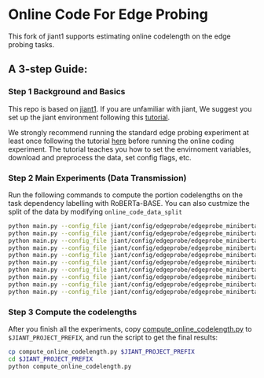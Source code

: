 # Online Code For Edge Probing

This fork of jiant1 supports estimating online codelength on the edge probing tasks.

## A 3-step Guide:

### Step 1 Background and Basics
This repo is based on [jiant1](https://github.com/nyu-mll/jiant-v1-legacy). If you are unfamiliar with jiant, We suggest you set up the jiant environment following this [tutorial](https://github.com/nyu-mll/jiant-v1-legacy/blob/master/tutorials/setup_tutorial.md). 

We strongly recommend running the standard edge probing experiment at least once following the tutorial [here](https://github.com/nyu-mll/pretraining-learning-curves) before running the online coding experiment. The tutorial teaches you how to set the envirnoment variables, download and preprocess the data, set config flags, etc.

### Step 2 Main Experiments (Data Transmission)

Run the following commands to compute the portion codelengths on the task dependency labelling with RoBERTa-BASE. You can also custmize the split of the data by modifying ```online_code_data_split```
```bash python main.py --config_file jiant/config/edgeprobe/edgeprobe_miniberta.conf --overrides 'exp_name=dep_roberta-base_0, target_tasks=edges-dep-ud-ewt, transformers_output_mode=mix, input_module=roberta-base, tokenizer=roberta-base, target_train_val_interval=1000, batch_size=32, target_train_max_vals=100, lr=0.0001, online_code_preshuffle_seed=1234, online_code_data_split="0,0.001,0.002", patience=10'
python main.py --config_file jiant/config/edgeprobe/edgeprobe_miniberta.conf --overrides 'exp_name=dep_roberta-base_1, target_tasks=edges-dep-ud-ewt, transformers_output_mode=mix, input_module=roberta-base, tokenizer=roberta-base, target_train_val_interval=1000, batch_size=32, target_train_max_vals=100, lr=0.0001, online_code_preshuffle_seed=1234, online_code_data_split="0,0.002,0.004", patience=10'
python main.py --config_file jiant/config/edgeprobe/edgeprobe_miniberta.conf --overrides 'exp_name=dep_roberta-base_2, target_tasks=edges-dep-ud-ewt, transformers_output_mode=mix, input_module=roberta-base, tokenizer=roberta-base, target_train_val_interval=1000, batch_size=32, target_train_max_vals=100, lr=0.0001, online_code_preshuffle_seed=1234, online_code_data_split="0,0.004,0.008", patience=10'
python main.py --config_file jiant/config/edgeprobe/edgeprobe_miniberta.conf --overrides 'exp_name=dep_roberta-base_3, target_tasks=edges-dep-ud-ewt, transformers_output_mode=mix, input_module=roberta-base, tokenizer=roberta-base, target_train_val_interval=1000, batch_size=32, target_train_max_vals=100, lr=0.0001, online_code_preshuffle_seed=1234, online_code_data_split="0,0.008,0.016", patience=10'
python main.py --config_file jiant/config/edgeprobe/edgeprobe_miniberta.conf --overrides 'exp_name=dep_roberta-base_4, target_tasks=edges-dep-ud-ewt, transformers_output_mode=mix, input_module=roberta-base, tokenizer=roberta-base, target_train_val_interval=1000, batch_size=32, target_train_max_vals=100, lr=0.0001, online_code_preshuffle_seed=1234, online_code_data_split="0,0.016,0.032", patience=10'
python main.py --config_file jiant/config/edgeprobe/edgeprobe_miniberta.conf --overrides 'exp_name=dep_roberta-base_5, target_tasks=edges-dep-ud-ewt, transformers_output_mode=mix, input_module=roberta-base, tokenizer=roberta-base, target_train_val_interval=1000, batch_size=32, target_train_max_vals=100, lr=0.0001, online_code_preshuffle_seed=1234, online_code_data_split="0,0.032,0.0625", patience=10'
python main.py --config_file jiant/config/edgeprobe/edgeprobe_miniberta.conf --overrides 'exp_name=dep_roberta-base_6, target_tasks=edges-dep-ud-ewt, transformers_output_mode=mix, input_module=roberta-base, tokenizer=roberta-base, target_train_val_interval=1000, batch_size=32, target_train_max_vals=100, lr=0.0001, online_code_preshuffle_seed=1234, online_code_data_split="0,0.0625,0.125", patience=10'
python main.py --config_file jiant/config/edgeprobe/edgeprobe_miniberta.conf --overrides 'exp_name=dep_roberta-base_7, target_tasks=edges-dep-ud-ewt, transformers_output_mode=mix, input_module=roberta-base, tokenizer=roberta-base, target_train_val_interval=1000, batch_size=32, target_train_max_vals=100, lr=0.0001, online_code_preshuffle_seed=1234, online_code_data_split="0,0.125,0.25", patience=10'
python main.py --config_file jiant/config/edgeprobe/edgeprobe_miniberta.conf --overrides 'exp_name=dep_roberta-base_8, target_tasks=edges-dep-ud-ewt, transformers_output_mode=mix, input_module=roberta-base, tokenizer=roberta-base, target_train_val_interval=1000, batch_size=32, target_train_max_vals=100, lr=0.0001, online_code_preshuffle_seed=1234, online_code_data_split="0,0.25,0.5", patience=10'
python main.py --config_file jiant/config/edgeprobe/edgeprobe_miniberta.conf --overrides 'exp_name=dep_roberta-base_9, target_tasks=edges-dep-ud-ewt, transformers_output_mode=mix, input_module=roberta-base, tokenizer=roberta-base, target_train_val_interval=1000, batch_size=32, target_train_max_vals=100, lr=0.0001, online_code_preshuffle_seed=1234, online_code_data_split="0,0.5,1", patience=10'
python main.py --config_file jiant/config/edgeprobe/edgeprobe_miniberta.conf --overrides 'exp_name=dep_roberta-base_10, target_tasks=edges-dep-ud-ewt, transformers_output_mode=mix, input_module=roberta-base, tokenizer=roberta-base, target_train_val_interval=1000, batch_size=32, target_train_max_vals=100, lr=0.0001, online_code_preshuffle_seed=1234, online_code_data_split="0,1,2", patience=10'
```

### Step 3 Compute the codelengths
After you finish all the experiments, copy [compute_online_codelength.py](./compute_online_codelength.py) to ```$JIANT_PROJECT_PREFIX```, and run the script to get the final results:
```bash
cp compute_online_codelength.py $JIANT_PROJECT_PREFIX
cd $JIANT_PROJECT_PREFIX
python compute_online_codelength.py
```

